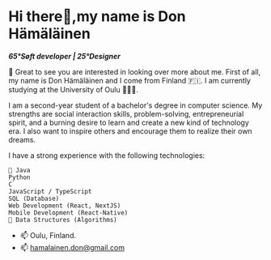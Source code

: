 # Hi there👋,my name is Don Hämäläinen
***65°Søft developer | 25°Designer***

🥳 Great to see you are interested in looking over more about me. 
First of all, my name is Don Hämäläinen and I come from Finland 🇫🇮. I am currently studying at the University of Oulu 👨🏽‍💻.

I am a second-year student of a bachelor's degree in computer science. My strengths are social interaction skills, problem-solving, entrepreneurial spirit, and a burning desire to learn and create a new kind of technology era. I also want to inspire others and encourage them to realize their own dreams.

I have a strong experience with the following technologies:

```
🌱 Java
Python
C
JavaScript / TypeScript
SQL (Database)
Web Development (React, NextJS)
Mobile Development (React-Native)
🤔 Data Structures (Algorithms)
```

- 📫 Oulu, Finland.
- 📫 hamalainen.don@gmail.com


<!--
**donhamalainen/donhamalainen** is a ✨ _special_ ✨ repository because its `README.md` (this file) appears on your GitHub profile.

Here are some ideas to get you started:

- 🔭 I’m currently working on ...
- 🌱 I’m currently learning ...
- 👯 I’m looking to collaborate on ...
- 🤔 I’m looking for help with ...
- 💬 Ask me about ...
- 📫 How to reach me: ...
- 😄 Pronouns: ...
- ⚡ Fun fact: ...
-->
